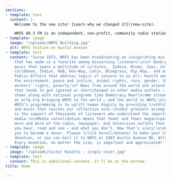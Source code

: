 ```yaml
---
sections:
- template: text
  content: |-
    Welcome to the new site! [Learn why we changed it](/new-site).

    WRFG 89.3 FM is an independent, non-profit, community radio station in Atlanta, Georgia. We are dedicated to providing unique programming that reflects progressive perspectives and the diversity of people, ideas, and cultural expressions that embody that spirit, WRFG is a like breath of fresh air on the radio dial.
- template: image
  image: "/uploads/WRFG Building.jpg"
  alt: WRFG Station on Austin Avenue
- template: text
  content: "Since 1973, WRFG has been broadcasting an invigorating mix of programming
    that has made us a favorite among discerning listeners:\n\n* Hand-picked quality
    music that spans a multitude of cultures:  Zydeco, Blues, Jazz, Celtic, Folk,
    Caribbean, Indian, R&B, Doo-Wop, Latin, Bluegrass, Hip Hop…. and many more!\n*
    Public Affairs that address topics of concern to us all: health and nutrition,
    the environment, peace and justice, animal rights, race, gender, the economy,
    workers’ rights, poverty.\n* News from around the world and around the neighborhood
    that tends to get ignored or shortchanged in other media outlets – locally-produced
    shows along with national programs like Democracy Now!\n\nWe stream worldwide
    at wrfg.org bringing WRFG to the world … and the world to WRFG.\n\nThe goal of
    WRFG’s programming is to uplift human dignity by providing truthful, useful information,
    and music that touches our collective soul.\n\nOur greatest accomplishment, though,
    is the support of thousands of listeners who understand the importance of independent
    media.\n\nMedia consolidation means that fewer and fewer megacorporations own
    more and more of the radio, newspaper, and television outlets that control what
    you hear, read and see — and what you don’t. Now that’s scary!\n\nWe encourage
    you to become a donor. Please [click here](/donate) to make your tax-deductible
    donation, or you can mail it to WRFG at 1083 Austin Avenue NE, Atlanta, GA 30307.
    Every donation, no matter the size, is important and appreciated! "
- template: image
  image: "/uploads/Sister Rosetta - single cover.jpg"
- template: text
  content: This is additional content. It'll be at the bottom.
title: Home

---
```

